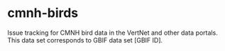 # cmnh-birds
Issue tracking for CMNH bird data in the VertNet and other data portals. This data set corresponds to GBIF data set [GBIF ID].
